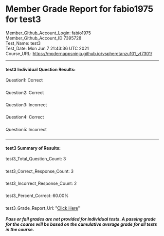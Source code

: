 # Member Grade Report for fabio1975 for test3  
   
Member_Github_Account_Login: fabio1975  
Member_Github_Account_ID 7395728  
Test_Name: test3  
Test_Date: Mon Jun  7 21:43:36 UTC 2021  
Course_URL: https://modernappsninja.github.io/vspheretanzu101_vt7301/  
   
---  
#### test3 Individual Question Results:  
Question1: Correct  
#####  
Question2: Correct  
#####  
Question3: Incorrect  
#####  
Question4: Correct  
#####  
Question5: Incorrect  
#####  
---  
#### test3 Summary of Results:  
test3_Total_Question_Count: 3  
#####  
test3_Correct_Response_Count: 3  
#####  
test3_Incorrect_Response_Count: 2  
#####  
test3_Percent_Correct: 60.00%  
#####  
test3_Grade_Report_Url: "[Click Here](https://github.com/modernappsninjas/fabio1975/blob/main/static/userdata/courses/vspheretanzu101_vt7301/grade_report.pr796.test3.md)"
##### Pass or fail grades are not provided for individual tests. A passing grade for the course will be based on the cumulative average grade for all tests in the course.  
